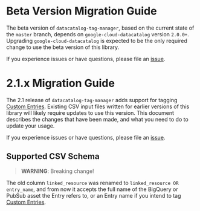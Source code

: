 # Beta Version Migration Guide

The beta version of `datacatalog-tag-manager`, based on the current state of the `master` branch,
depends on `google-cloud-datacatalog` version `2.0.0+`. Upgrading `google-cloud-datacatalog` is
expected to be the only required change to use the beta version of this library.

If you experience issues or have questions, please file an [issue][2].

# 2.1.x Migration Guide

The 2.1 release of `datacatalog-tag-manager` adds support for tagging [Custom Entries][1]. Existing
CSV input files written for earlier versions of this library will likely require updates to use
this version. This document describes the changes that have been made, and what you need to do to
update your usage.

If you experience issues or have questions, please file an [issue][2].

## Supported CSV Schema

> **WARNING**: Breaking change!

The old column `linked_resource` was renamed to `linked_resource OR entry_name`, and from now it
accepts the full name of the BigQuery or PubSub asset the Entry refers to, or an Entry name if you
intend to tag [Custom Entries][1].

[1]: https://cloud.google.com/data-catalog/docs/how-to/custom-entries
[2]: https://github.com/ricardolsmendes/datacatalog-tag-manager/issues
